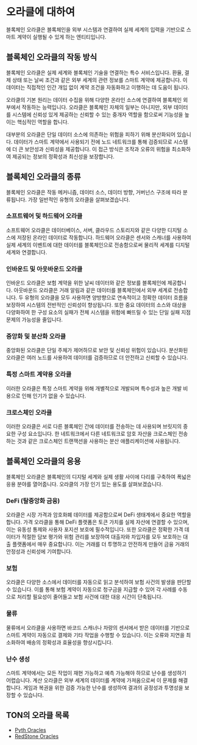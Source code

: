 # 오라클에 대하여

블록체인 오라클은 블록체인을 외부 시스템과 연결하여 실제 세계의 입력을 기반으로 스마트 계약이 실행될 수 있게 하는 엔티티입니다.

## 블록체인 오라클의 작동 방식

블록체인 오라클은 실제 세계와 블록체인 기술을 연결하는 특수 서비스입니다. 환율, 결제 상태 또는 날씨 조건과 같은 외부 세계의 관련 정보를 스마트 계약에 제공합니다. 이 데이터는 직접적인 인간 개입 없이 계약 조건을 자동화하고 이행하는 데 도움이 됩니다.

오라클의 기본 원리는 데이터 수집을 위해 다양한 온라인 소스에 연결하여 블록체인 외부에서 작동하는 능력입니다. 오라클은 블록체인 자체의 일부는 아니지만, 외부 데이터를 시스템에 신뢰성 있게 제공하는 신뢰할 수 있는 중개자 역할을 함으로써 기능성을 높이는 핵심적인 역할을 합니다.

대부분의 오라클은 단일 데이터 소스에 의존하는 위험을 피하기 위해 분산화되어 있습니다. 데이터가 스마트 계약에서 사용되기 전에 노드 네트워크를 통해 검증되므로 시스템에 더 큰 보안성과 신뢰성을 제공합니다. 이 접근 방식은 조작과 오류의 위험을 최소화하여 제공되는 정보의 정확성과 최신성을 보장합니다.

## 블록체인 오라클의 종류

블록체인 오라클은 작동 메커니즘, 데이터 소스, 데이터 방향, 거버넌스 구조에 따라 분류됩니다. 가장 일반적인 유형의 오라클을 살펴보겠습니다.

### 소프트웨어 및 하드웨어 오라클

소프트웨어 오라클은 데이터베이스, 서버, 클라우드 스토리지와 같은 다양한 디지털 소스에 저장된 온라인 데이터로 작동합니다. 하드웨어 오라클은 센서와 스캐너를 사용하여 실제 세계의 이벤트에 대한 데이터를 블록체인으로 전송함으로써 물리적 세계를 디지털 세계와 연결합니다.

### 인바운드 및 아웃바운드 오라클

인바운드 오라클은 보험 계약을 위한 날씨 데이터와 같은 정보를 블록체인에 제공합니다. 아웃바운드 오라클은 거래 알림과 같은 데이터를 블록체인에서 외부 세계로 전송합니다. 두 유형의 오라클을 모두 사용하면 양방향으로 연속적이고 정확한 데이터 흐름을 보장하여 시스템의 전반적인 신뢰성이 향상됩니다. 또한 중요 데이터의 소스와 대상을 다양화하여 한 구성 요소의 실패가 전체 시스템을 위험에 빠뜨릴 수 있는 단일 실패 지점 문제의 가능성을 줄입니다.

### 중앙화 및 분산화 오라클

중앙화된 오라클은 단일 주체가 제어하므로 보안 및 신뢰성 위험이 있습니다. 분산화된 오라클은 여러 노드를 사용하여 데이터를 검증하므로 더 안전하고 신뢰할 수 있습니다.

### 특정 스마트 계약용 오라클

이러한 오라클은 특정 스마트 계약을 위해 개별적으로 개발되며 특수성과 높은 개발 비용으로 인해 인기가 없을 수 있습니다.

### 크로스체인 오라클

이러한 오라클은 서로 다른 블록체인 간에 데이터를 전송하는 데 사용되며 브릿지의 중요한 구성 요소입니다. 한 네트워크에서 다른 네트워크로 암호 자산을 크로스체인 전송하는 것과 같은 크로스체인 트랜잭션을 사용하는 분산 애플리케이션에 사용됩니다.

## 블록체인 오라클의 응용

블록체인 오라클은 블록체인의 디지털 세계와 실제 생활 사이에 다리를 구축하여 폭넓은 응용 분야를 열어줍니다. 오라클의 가장 인기 있는 용도를 살펴보겠습니다.

### DeFi (탈중앙화 금융)

오라클은 시장 가격과 암호화폐 데이터를 제공함으로써 DeFi 생태계에서 중요한 역할을 합니다. 가격 오라클을 통해 DeFi 플랫폼은 토큰 가치를 실제 자산에 연결할 수 있으며, 이는 유동성 통제와 사용자 포지션 보호에 필수적입니다. 또한 오라클은 정확한 가격 데이터가 적절한 담보 평가와 위험 관리를 보장하여 대출자와 차입자를 모두 보호하는 대출 플랫폼에서 매우 중요합니다. 이는 거래를 더 투명하고 안전하게 만들어 금융 거래의 안정성과 신뢰성에 기여합니다.

### 보험

오라클은 다양한 소스에서 데이터를 자동으로 읽고 분석하여 보험 사건의 발생을 판단할 수 있습니다. 이를 통해 보험 계약이 자동으로 청구금을 지급할 수 있어 각 사례를 수동으로 처리할 필요성이 줄어들고 보험 사건에 대한 대응 시간이 단축됩니다.

### 물류

물류에서 오라클을 사용하면 바코드 스캐너나 차량의 센서에서 받은 데이터를 기반으로 스마트 계약이 자동으로 결제와 기타 작업을 수행할 수 있습니다. 이는 오류와 지연을 최소화하여 배송의 정확성과 효율성을 향상시킵니다.

### 난수 생성

스마트 계약에서는 모든 작업이 재현 가능하고 예측 가능해야 하므로 난수를 생성하기 어렵습니다. 계산 오라클은 외부 세계의 데이터를 계약에 가져옴으로써 이 문제를 해결합니다. 게임과 복권을 위한 검증 가능한 난수를 생성하여 결과의 공정성과 투명성을 보장할 수 있습니다.

## TON의 오라클 목록

- [Pyth Oracles](/v3/documentation/dapps/oracles/pyth)
- [RedStone Oracles](/v3/documentation/dapps/oracles/red_stone)
